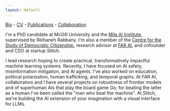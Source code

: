 ```yaml
---
layout: default
---
```

[Bio](./bio.html) - [CV](https://github.com/kellinpelrine/kellinpelrine.github.io/raw/master/assets/KPelrine%20CV.pdf) - [Publications](./publications.html) - [Collaboration](./coming-soon.html)

I'm a PhD candidate at McGill University and the [Mila AI Institute](https://mila.quebec/en/), supervised by Reihaneh Rabbany. I'm also a member of the [Centre for the Study of Democratic Citizenship](https://csdc-cecd.ca/), research advisor at [FAR AI](https://far.ai/), and cofounder and CSO at startup Stitch.

I lead research hoping to create practical, transformatively impactful machine learning systems. Recently, I have focused on AI safety, misinformation mitigation, and AI agents. I've also worked on education, political polarization, human trafficking, and temporal graphs. At FAR AI, collaborators and I have several projects on robustness of frontier models and of superhuman AIs that play the board game Go; for beating the latter as a human I've been called the "man who beat the machine". At Stitch, we're building the AI extension of your imagination with a visual interface for LLMs.